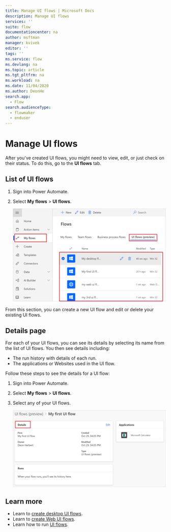 ```yaml
---
title: Manage UI flows | Microsoft Docs
description: Manage UI flows
services: ''
suite: flow
documentationcenter: na
author: msftman
manager: kvivek
editor: ''
tags: ''
ms.service: flow
ms.devlang: na
ms.topic: article
ms.tgt_pltfrm: na
ms.workload: na
ms.date: 11/04/2020
ms.author: DeonHe
search.app: 
  - Flow
search.audienceType: 
  - flowmaker
  - enduser
---
```


# Manage UI flows

After you've created UI flows, you might need to view, edit, or just check on their status. To do this, go to the **UI flows** tab.

## List of UI flows

1. Sign into Power Automate.
1. Select **My flows** > **UI flows**.

   ![View all UI flows](../media/manage-ui-flows/view-all.png "View all UI flows")

From this section, you can create a new UI flow and edit or delete your existing UI flows.

## Details page

For each of your UI flows, you can see its details by selecting its name from the list of UI flows. You then see details including:

-   The run history with details of each run.
-   The applications or Websites used in the UI flow.

Follow these steps to see the details for a UI flow:

1. Sign into Power Automate.
1. Select **My flows** > **UI flows**.
1. Select any of your UI flows.

   ![View details](../media/manage-ui-flows/view-details.png "View details")

## Learn more

- Learn to [create desktop UI flows](create-desktop.md).
- Learn to [create Web UI flows](create-web.md).
- Learn how to run [UI flows](run-ui-flow.md).
